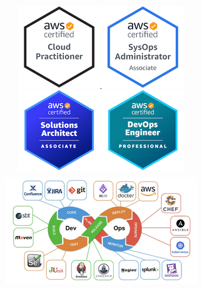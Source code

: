 
<p style="text-align:center;"><a href="https://www.credly.com/badges/b7e84a9e-bf21-4cf7-93e7-5f1da36ea082/public_url" target="_blank"><img src="images/aws-certified-cloud-practitioner.png"> <a href="https://www.credly.com/badges/75fcee3b-d3b5-48d8-a73f-c023ec09b7bd/public_url" target="_blank"><img src="images/aws-certified-sysops-administrator-associate.png"></a> <a href="https://www.credly.com/badges/87fe066c-2671-4e94-b24e-8058cd74db38/public_url" target="_blank"><img src="images/aws-certified-solutions-architect-associate.png"></a> <a href="https://www.credly.com/badges/52636e21-405f-43b5-ac72-c9bf613b0db7/public_url" target="_blank"><img src="images/aws-certified-devops-engineer-professional.png"></a></p>
<p><img src="images/devops.jpeg"></p>
